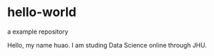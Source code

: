 # hello-world
a example repository

Hello, my name huao. I am studing Data Science online through JHU.
